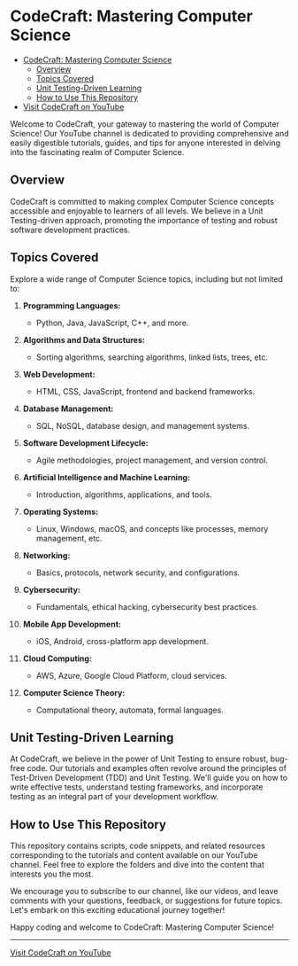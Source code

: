 # CodeCraft: Mastering Computer Science

- [CodeCraft: Mastering Computer Science](#codecraft-mastering-computer-science)
  - [Overview](#overview)
  - [Topics Covered](#topics-covered)
  - [Unit Testing-Driven Learning](#unit-testing-driven-learning)
  - [How to Use This Repository](#how-to-use-this-repository)
- [Visit CodeCraft on YouTube](#visit-codecraft-on-youtube)

Welcome to CodeCraft, your gateway to mastering the world of Computer Science! Our YouTube channel is dedicated to providing comprehensive and easily digestible tutorials, guides, and tips for anyone interested in delving into the fascinating realm of Computer Science.

## Overview

CodeCraft is committed to making complex Computer Science concepts accessible and enjoyable to learners of all levels. We believe in a Unit Testing-driven approach, promoting the importance of testing and robust software development practices.

## Topics Covered

Explore a wide range of Computer Science topics, including but not limited to:

1. **Programming Languages:**
   - Python, Java, JavaScript, C++, and more.

2. **Algorithms and Data Structures:**
   - Sorting algorithms, searching algorithms, linked lists, trees, etc.

3. **Web Development:**
   - HTML, CSS, JavaScript, frontend and backend frameworks.

4. **Database Management:**
   - SQL, NoSQL, database design, and management systems.

5. **Software Development Lifecycle:**
   - Agile methodologies, project management, and version control.

6. **Artificial Intelligence and Machine Learning:**
   - Introduction, algorithms, applications, and tools.

7. **Operating Systems:**
   - Linux, Windows, macOS, and concepts like processes, memory management, etc.

8. **Networking:**
   - Basics, protocols, network security, and configurations.

9. **Cybersecurity:**
   - Fundamentals, ethical hacking, cybersecurity best practices.

10. **Mobile App Development:**
    - iOS, Android, cross-platform app development.

11. **Cloud Computing:**
    - AWS, Azure, Google Cloud Platform, cloud services.

12. **Computer Science Theory:**
    - Computational theory, automata, formal languages.

## Unit Testing-Driven Learning

At CodeCraft, we believe in the power of Unit Testing to ensure robust, bug-free code. Our tutorials and examples often revolve around the principles of Test-Driven Development (TDD) and Unit Testing. We'll guide you on how to write effective tests, understand testing frameworks, and incorporate testing as an integral part of your development workflow.

## How to Use This Repository

This repository contains scripts, code snippets, and related resources corresponding to the tutorials and content available on our YouTube channel. Feel free to explore the folders and dive into the content that interests you the most.

We encourage you to subscribe to our channel, like our videos, and leave comments with your questions, feedback, or suggestions for future topics. Let's embark on this exciting educational journey together!

Happy coding and welcome to CodeCraft: Mastering Computer Science!

---

[Visit CodeCraft on YouTube](https://www.youtube.com/@CodeCraft-ll5nz/featured)